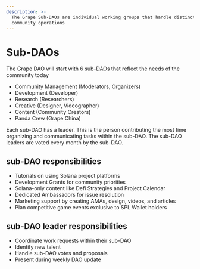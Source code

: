 ```yaml
---
description: >-
  The Grape Sub-DAOs are individual working groups that handle distinct
  community operations
---
```


# Sub-DAOs

The Grape DAO will start with 6 sub-DAOs that reflect the needs of the community today

* Community Management (Moderators, Organizers)
* Development (Developer)
* Research (Researchers)
* Creative (Designer, Videographer)
* Content (Community Creators)
* Panda Crew (Grape China)



Each sub-DAO has a leader. This is the person contributing the most time organizing and communicating tasks within the sub-DAO. The sub-DAO leaders are voted every month by the sub-DAO.

## **sub-DAO responsibilities**

* Tutorials on using Solana project platforms
* Development Grants for community priorities
* Solana-only content like Defi Strategies and Project Calendar
* Dedicated Ambassadors for issue resolution
* Marketing support by creating AMAs, design, videos, and articles
* Plan competitive game events exclusive to SPL Wallet holders

## sub-DAO leader responsibilities

* Coordinate work requests within their sub-DAO
* Identify new talent&#x20;
* Handle sub-DAO votes and proposals
* Present during weekly DAO update
